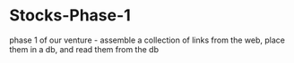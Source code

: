 # Stocks-Phase-1
phase 1 of our venture - assemble a collection of links from the web, place them in a db, and read them from the db
